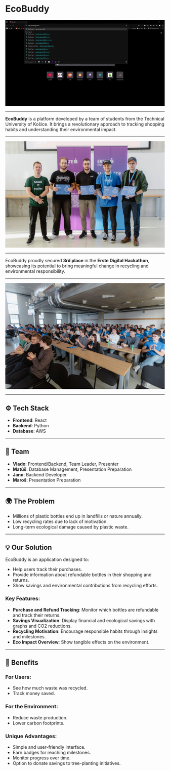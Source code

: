 # **EcoBuddy**

![EcoBuddy](assets/EcoBuddy.webp)

---

**EcoBuddy** is a platform developed by a team of students from the Technical University of Košice. It brings a revolutionary approach to tracking shopping habits and understanding their environmental impact.

---

![3rd place](assets/Hackatlon.webp)

---

EcoBuddy proudly secured **3rd place** in the **Erste Digital Hackathon**, showcasing its potential to bring meaningful change in recycling and environmental responsibility.

---

![Hackathon](assets/Hackathon_Event_8.webp)

---

## ⚙️ **Tech Stack**
- **Frontend**: React
- **Backend**: Python
- **Database**: AWS

---

## 👥 **Team**

- **Vlado**: Frontend/Backend, Team Leader, Presenter
- **Matúš**: Database Management, Presentation Preparation
- **Jano**: Backend Developer
- **Maroš**: Presentation Preparation

---

## 🌍 **The Problem**

- Millions of plastic bottles end up in landfills or nature annually.
- Low recycling rates due to lack of motivation.
- Long-term ecological damage caused by plastic waste.

---

## 💡 **Our Solution**
EcoBuddy is an application designed to:
- Help users track their purchases.
- Provide information about refundable bottles in their shopping and returns.
- Show savings and environmental contributions from recycling efforts.

### Key Features:

- **Purchase and Refund Tracking**: Monitor which bottles are refundable and track their returns.
- **Savings Visualization**: Display financial and ecological savings with graphs and CO2 reductions.
- **Recycling Motivation**: Encourage responsible habits through insights and milestones.
- **Eco Impact Overview**: Show tangible effects on the environment.

---

## 🌟 **Benefits**

### For Users:
- See how much waste was recycled.
- Track money saved.

### For the Environment:
- Reduce waste production.
- Lower carbon footprints.

### Unique Advantages:
- Simple and user-friendly interface.
- Earn badges for reaching milestones.
- Monitor progress over time.
- Option to donate savings to tree-planting initiatives.
